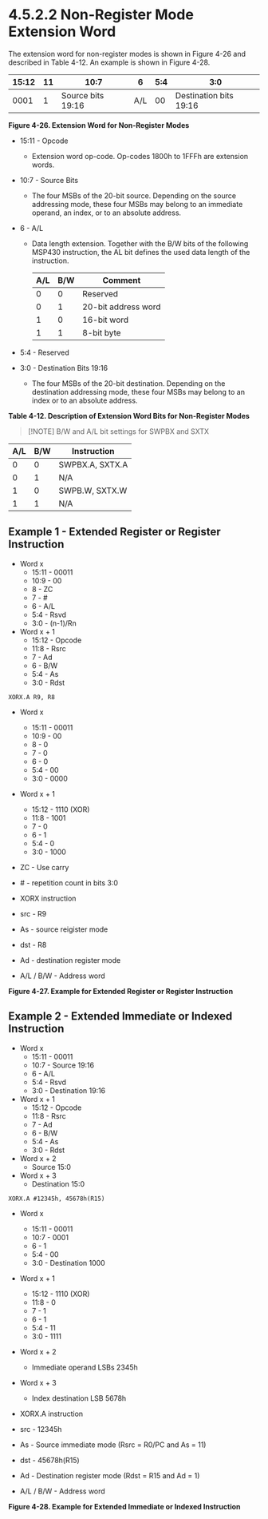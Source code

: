 # 4.5.2.2 Non-Register Mode Extension Word

The extension word for non-register modes is shown in Figure 4-26 and described in Table 4-12. An example is
shown in Figure 4-28.

<a id="figure-4-26"></a>

| 15:12 | 11  | 10:7              | 6   | 5:4 | 3:0                    |
| ----- | --- | ----------------- | --- | --- | ---------------------- |
| 0001  | 1   | Source bits 19:16 | A/L | 00  | Destination bits 19:16 |

**Figure 4-26. Extension Word for Non-Register Modes**

<a id="table-4-12"></a>

- 15:11 - Opcode
  - Extension word op-code. Op-codes 1800h to 1FFFh are extension words.
- 10:7 - Source Bits
  - The four MSBs of the 20-bit source. Depending on the source addressing mode, these four MSBs may belong to
    an immediate operand, an index, or to an absolute address.
- 6 - A/L
  - Data length extension. Together with the B/W bits of the following MSP430 instruction, the AL bit defines the
    used data length of the instruction.

    | A/L | B/W | Comment |
    | --- | --- | ------------------- |
    | 0 | 0 | Reserved |
    | 0 | 1 | 20-bit address word |
    | 1 | 0 | 16-bit word |
    | 1 | 1 | 8-bit byte |

- 5:4 - Reserved
- 3:0 - Destination Bits 19:16
  - The four MSBs of the 20-bit destination. Depending on the destination addressing mode, these four MSBs may
    belong to an index or to an absolute address.

**Table 4-12. Description of Extension Word Bits for Non-Register Modes**

> [!NOTE] B/W and A/L bit settings for SWPBX and SXTX

| A/L | B/W | Instruction     |
| --- | --- | --------------- |
| 0   | 0   | SWPBX.A, SXTX.A |
| 0   | 1   | N/A             |
| 1   | 0   | SWPB.W, SXTX.W  |
| 1   | 1   | N/A             |

## Example 1 - Extended Register or Register Instruction

- Word x
  - 15:11 - 00011
  - 10:9 - 00
  - 8 - ZC
  - 7 - #
  - 6 - A/L
  - 5:4 - Rsvd
  - 3:0 - (n-1)/Rn
- Word x + 1
  - 15:12 - Opcode
  - 11:8 - Rsrc
  - 7 - Ad
  - 6 - B/W
  - 5:4 - As
  - 3:0 - Rdst

`XORX.A R9, R8`

<a id="figure-4-27"></a>

- Word x
  - 15:11 - 00011
  - 10:9 - 00
  - 8 - 0
  - 7 - 0
  - 6 - 0
  - 5:4 - 00
  - 3:0 - 0000
- Word x + 1

  - 15:12 - 1110 (XOR)
  - 11:8 - 1001
  - 7 - 0
  - 6 - 1
  - 5:4 - 0
  - 3:0 - 1000

- ZC - Use carry
- \# - repetition count in bits 3:0
- XORX instruction
- src - R9
- As - source reigister mode
- dst - R8
- Ad - destination register mode
- A/L / B/W - Address word

**Figure 4-27. Example for Extended Register or Register Instruction**

## Example 2 - Extended Immediate or Indexed Instruction

- Word x
  - 15:11 - 00011
  - 10:7 - Source 19:16
  - 6 - A/L
  - 5:4 - Rsvd
  - 3:0 - Destination 19:16
- Word x + 1
  - 15:12 - Opcode
  - 11:8 - Rsrc
  - 7 - Ad
  - 6 - B/W
  - 5:4 - As
  - 3:0 - Rdst
- Word x + 2
  - Source 15:0
- Word x + 3
  - Destination 15:0

`XORX.A #12345h, 45678h(R15)`

<a id="figure-4-28"></a>

- Word x
  - 15:11 - 00011
  - 10:7 - 0001
  - 6 - 1
  - 5:4 - 00
  - 3:0 - Destination 1000
- Word x + 1
  - 15:12 - 1110 (XOR)
  - 11:8 - 0
  - 7 - 1
  - 6 - 1
  - 5:4 - 11
  - 3:0 - 1111
- Word x + 2
  - Immediate operand LSBs 2345h
- Word x + 3

  - Index destination LSB 5678h

- XORX.A instruction
- src - 12345h
- As - Source immediate mode (Rsrc = R0/PC and As = 11)
- dst - 45678h(R15)
- Ad - Destination register mode (Rdst = R15 and Ad = 1)
- A/L / B/W - Address word

**Figure 4-28. Example for Extended Immediate or Indexed Instruction**

